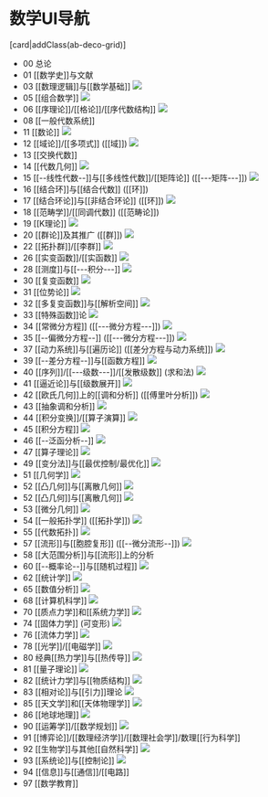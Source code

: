 
# 数学UI导航

[card|addClass(ab-deco-grid)]

- 00 总论
- 01 [[数学史]]与文献
- 03 [[数理逻辑]]与[[数学基础]]
  ![](./assets/Pasted%20image%2020250128201117.png)
- 05 [[组合数学]]
  ![](./assets/Pasted%20image%2020250128201907.png)
- 06 [[序理论]]/[[格论]]/[[序代数结构]]
  ![](./assets/Pasted%20image%2020250128201939.png)
- 08 [[一般代数系统]]
- 11 [[数论]]
  ![](./assets/Pasted%20image%2020250128201239.png)
- 12 [[域论]]/[[多项式]] ([[域]])
  ![](./assets/Pasted%20image%2020250128201832.png)
- 13 [[交换代数]]
- 14 [[代数几何]]
  ![](./assets/Pasted%20image%2020250128201659.png)
- 15 [[--线性代数--]]与[[多线性代数]]/[[矩阵论]] ([[---矩阵---]])
  ![](./assets/Pasted%20image%2020250128201749.png)
- 16 [[结合环]]与[[结合代数]] ([[环]])
- 17 [[结合环论]]与[[非结合环论]] ([[环]])
  ![](./assets/Pasted%20image%2020250128201802.png)
- 18 [[范畴学]]/[[同调代数]] ([[范畴论]])
- 19 [[K理论]]
  ![](./assets/Pasted%20image%2020250128201844.png)
- 20 [[群论]]及其推广 ([[群]])
  ![](./assets/Pasted%20image%2020250128201258.png)
- 22 [[拓扑群]]/[[李群]]
  ![](./assets/Pasted%20image%2020250128201311.png)
- 26 [[实变函数]]/[[实函数]]
  ![](./assets/Pasted%20image%2020250128202153.png)
- 28 [[测度]]与[[---积分---]]
  ![](./assets/Pasted%20image%2020250128202205.png)
- 30 [[复变函数]]
  ![](./assets/Pasted%20image%2020250128202307.png)
- 31 [[位势论]]
  ![](./assets/Pasted%20image%2020250128202327.png)
- 32 [[多复变函数]]与[[解析空间]]
  ![](./assets/Pasted%20image%2020250128202339.png)
- 33 [[特殊函数]]论
  ![](./assets/Pasted%20image%2020250128202230.png)
- 34 [[常微分方程]] ([[---微分方程---]])
  ![](./assets/Pasted%20image%2020250128202413.png)
- 35 [[--偏微分方程--]] ([[---微分方程---]])
  ![](./assets/Pasted%20image%2020250128202413.png)
- 37 [[动力系统]]与[[遍历论]] ([[差分方程与动力系统]])
  ![](./assets/Pasted%20image%2020250128202434.png)
- 39 [[--差分方程--]]与[[函数方程]]
  ![](./assets/Pasted%20image%2020250128202624.png)
- 40 [[序列]]/[[---级数---]]/[[发散级数]] (求和法)
  ![](./assets/Pasted%20image%2020250128202246.png)
- 41 [[逼近论]]与[[级数展开]]
  ![](./assets/Pasted%20image%2020250128202921.png)
- 42 [[欧氏几何]]上的[[调和分析]] ([[傅里叶分析]])
  ![](./assets/Pasted%20image%2020250128202655.png)
- 43 [[抽象调和分析]]
  ![](./assets/Pasted%20image%2020250128202710.png)
- 44 [[积分变换]]/[[算子演算]]
  ![](./assets/Pasted%20image%2020250128202727.png)
- 45 [[积分方程]]
  ![](./assets/Pasted%20image%2020250128202449.png)
- 46 [[--泛函分析--]]
  ![](./assets/Pasted%20image%2020250128202525.png)
- 47 [[算子理论]]
  ![](./assets/Pasted%20image%2020250128202741.png)
- 49 [[变分法]]与[[最优控制/最优化]]
  ![](./assets/Pasted%20image%2020250128202502.png)
- 51 [[几何学]]
  ![](./assets/Pasted%20image%2020250128202002.png)
- 52 [[凸几何]]与[[离散几何]]
  ![](./assets/Pasted%20image%2020250128202012.png)
- 52 [[凸几何]]与[[离散几何]]
  ![](./assets/Pasted%20image%2020250128202034.png)
- 53 [[微分几何]]
  ![](./assets/Pasted%20image%2020250128202046.png)
- 54 [[一般拓扑学]] ([[拓扑学]])
  ![](./assets/Pasted%20image%2020250128202118.png)
- 55 [[代数拓扑]]
  ![](./assets/Pasted%20image%2020250128202128.png)
- 57 [[流形]]与[[胞腔复形]] ([[--微分流形--]])
  ![](./assets/Pasted%20image%2020250128202137.png)
- 58 [[大范围分析]]与[[流形]]上的分析
- 60 [[--概率论--]]与[[随机过程]]
  ![](./assets/Pasted%20image%2020250128203042.png)
- 62 [[统计学]]
  ![](./assets/Pasted%20image%2020250128203107.png)
- 65 [[数值分析]]
  ![](./assets/Pasted%20image%2020250128202755.png)
- 68 [[计算机科学]]
  ![](./assets/Pasted%20image%2020250128203115.png)
- 70 [[质点力学]]和[[系统力学]]
  ![](./assets/Pasted%20image%2020250128203133.png)
- 74 [[固体力学]] (可变形)
  ![](./assets/Pasted%20image%2020250128203145.png)
- 76 [[流体力学]]
  ![](./assets/Pasted%20image%2020250128203159.png)
- 78 [[光学]]/[[电磁学]]
  ![](./assets/Pasted%20image%2020250128203208.png)
- 80 经典[[热力学]]与[[热传导]]
  ![](./assets/Pasted%20image%2020250128203217.png)
- 81 [[量子理论]]
  ![](./assets/Pasted%20image%2020250128203226.png)
- 82 [[统计力学]]与[[物质结构]]
  ![](./assets/Pasted%20image%2020250128203309.png)
- 83 [[相对论]]与[[引力]]理论
  ![](./assets/Pasted%20image%2020250128203325.png)
- 85 [[天文学]]和[[天体物理学]]
  ![](./assets/Pasted%20image%2020250128203410.png)
- 86 [[地球地理]]
  ![](./assets/Pasted%20image%2020250128203419.png)
- 90 [[运筹学]]/[[数学规划]]
  ![](./assets/Pasted%20image%2020250128203018.png)
- 91 [[博弈论]]/[[数理经济学]]/[[数理社会学]]/数理[[行为科学]]
- 92 [[生物学]]与其他[[自然科学]]
  ![](./assets/Pasted%20image%2020250128203522.png)
- 93 [[系统论]]与[[控制论]]
  ![](./assets/Pasted%20image%2020250128203502.png)
- 94 [[信息]]与[[通信]]/[[电路]]
- 97 [[数学教育]]
